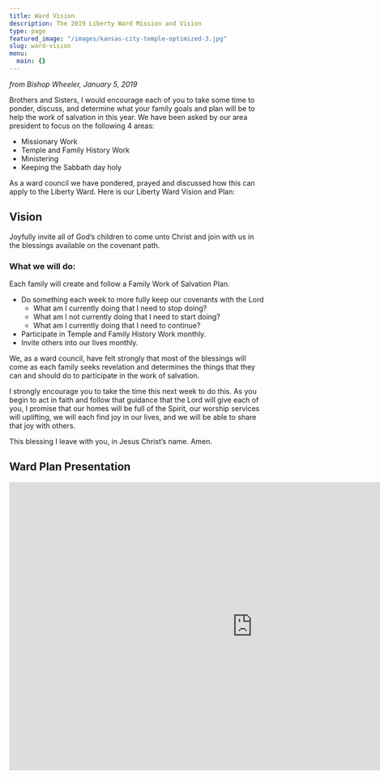 ```yaml
---
title: Ward Vision
description: The 2019 Liberty Ward Mission and Vision
type: page
featured_image: "/images/kansas-city-temple-optimized-3.jpg"
slug: ward-vision
menu:
  main: {}
---
```


*from Bishop Wheeler, January 5, 2019*

Brothers and Sisters, I would encourage each of you to take some time to ponder, discuss, and determine what your family goals and plan will be to help the work of salvation in this year.  We have been asked by our area president to focus on the following 4 areas:

* Missionary Work
* Temple and Family History Work
* Ministering
* Keeping the Sabbath day holy
 
As a ward council we have pondered, prayed and discussed how this can apply to the Liberty Ward.  Here is our Liberty Ward Vision and Plan: 

## Vision

Joyfully invite all of God’s children to come unto Christ and join with us in the blessings available on the covenant path.

### What we will do:

Each family will create and follow a Family Work of Salvation Plan.

* Do something each week to more fully keep our covenants with the Lord
  * What am I currently doing that I need to stop doing?
  * What am I not currently doing that I need to start doing?
  * What am I currently doing that I need to continue?
* Participate in Temple and Family History Work monthly.
* Invite others into our lives monthly.
 
We, as a ward council, have felt strongly that most of the blessings will come as each family seeks revelation and determines the things that they can and should do to participate in the work of salvation. 
 
I strongly encourage you to take the time this next week to do this.  As you begin to act in faith and follow that guidance that the Lord will give each of you, I promise that our homes will be full of the Spirit, our worship services will uplifting, we will each find joy in our lives, and we will be able to share that joy with others.

This blessing I leave with you, in Jesus Christ’s name. Amen.

## Ward Plan Presentation

<iframe src="https://docs.google.com/presentation/d/e/2PACX-1vTogPtjRiF8IzEwLfpyRlMWPibTO2KWgkBzah06g_7cunD2XpsOFHKw7FFmmFE2UXkoXfk7E9xyoKNK/embed?start=false&loop=false&delayms=3000" frameborder="0" width="960" height="569" allowfullscreen="true" mozallowfullscreen="true" webkitallowfullscreen="true"></iframe>
